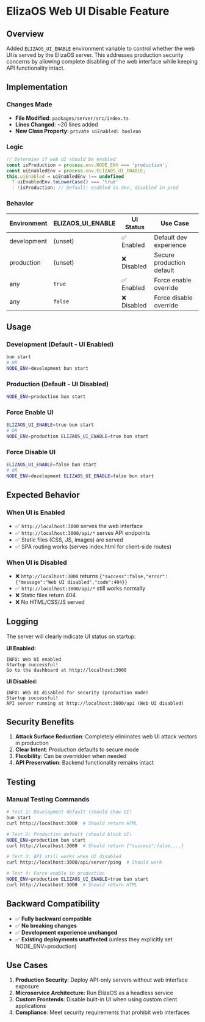 # ElizaOS Web UI Disable Feature

## Overview

Added `ELIZAOS_UI_ENABLE` environment variable to control whether the web UI is served by the ElizaOS server. This addresses production security concerns by allowing complete disabling of the web interface while keeping API functionality intact.

## Implementation

### Changes Made

- **File Modified**: `packages/server/src/index.ts`
- **Lines Changed**: ~20 lines added
- **New Class Property**: `private uiEnabled: boolean`

### Logic

```typescript
// Determine if web UI should be enabled
const isProduction = process.env.NODE_ENV === 'production';
const uiEnabledEnv = process.env.ELIZAOS_UI_ENABLE;
this.uiEnabled = uiEnabledEnv !== undefined 
  ? uiEnabledEnv.toLowerCase() === 'true' 
  : !isProduction; // Default: enabled in dev, disabled in prod
```

### Behavior

| Environment | ELIZAOS_UI_ENABLE | UI Status | Use Case |
|-------------|-------------------|-----------|----------|
| development | (unset) | ✅ Enabled | Default dev experience |
| production | (unset) | ❌ Disabled | Secure production default |
| any | `true` | ✅ Enabled | Force enable override |
| any | `false` | ❌ Disabled | Force disable override |

## Usage

### Development (Default - UI Enabled)
```bash
bun start
# OR
NODE_ENV=development bun start
```

### Production (Default - UI Disabled)  
```bash
NODE_ENV=production bun start
```

### Force Enable UI
```bash
ELIZAOS_UI_ENABLE=true bun start
# OR
NODE_ENV=production ELIZAOS_UI_ENABLE=true bun start
```

### Force Disable UI
```bash
ELIZAOS_UI_ENABLE=false bun start
# OR 
NODE_ENV=development ELIZAOS_UI_ENABLE=false bun start
```

## Expected Behavior

### When UI is Enabled
- ✅ `http://localhost:3000` serves the web interface
- ✅ `http://localhost:3000/api/*` serves API endpoints
- ✅ Static files (CSS, JS, images) are served
- ✅ SPA routing works (serves index.html for client-side routes)

### When UI is Disabled
- ❌ `http://localhost:3000` returns `{"success":false,"error":{"message":"Web UI disabled","code":404}}`
- ✅ `http://localhost:3000/api/*` still works normally
- ❌ Static files return 404
- ❌ No HTML/CSS/JS served

## Logging

The server will clearly indicate UI status on startup:

**UI Enabled:**
```
INFO: Web UI enabled
Startup successful!
Go to the dashboard at http://localhost:3000
```

**UI Disabled:**
```  
INFO: Web UI disabled for security (production mode)
Startup successful!
API server running at http://localhost:3000/api (Web UI disabled)
```

## Security Benefits

1. **Attack Surface Reduction**: Completely eliminates web UI attack vectors in production
2. **Clear Intent**: Production defaults to secure mode
3. **Flexibility**: Can be overridden when needed
4. **API Preservation**: Backend functionality remains intact

## Testing

### Manual Testing Commands

```bash
# Test 1: Development default (should show UI)
bun start
curl http://localhost:3000  # Should return HTML

# Test 2: Production default (should block UI)  
NODE_ENV=production bun start
curl http://localhost:3000  # Should return {"success":false,...}

# Test 3: API still works when UI disabled
curl http://localhost:3000/api/server/ping  # Should work

# Test 4: Force enable in production
NODE_ENV=production ELIZAOS_UI_ENABLE=true bun start
curl http://localhost:3000  # Should return HTML
```

## Backward Compatibility

- ✅ **Fully backward compatible**
- ✅ **No breaking changes** 
- ✅ **Development experience unchanged**
- ✅ **Existing deployments unaffected** (unless they explicitly set NODE_ENV=production)

## Use Cases

1. **Production Security**: Deploy API-only servers without web interface exposure
2. **Microservice Architecture**: Run ElizaOS as a headless service
3. **Custom Frontends**: Disable built-in UI when using custom client applications
4. **Compliance**: Meet security requirements that prohibit web interfaces 